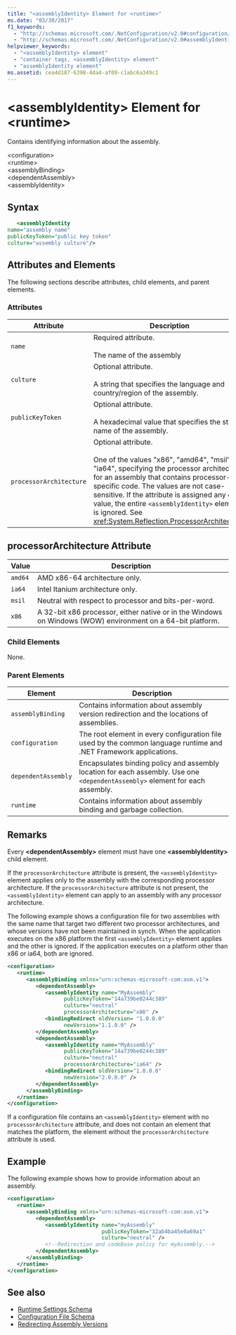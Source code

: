 ```yaml
---
title: "<assemblyIdentity> Element for <runtime>"
ms.date: "03/30/2017"
f1_keywords: 
  - "http://schemas.microsoft.com/.NetConfiguration/v2.0#configuration/runtime/assemblyBinding/dependentAssembly/assemblyIdentity"
  - "http://schemas.microsoft.com/.NetConfiguration/v2.0#assemblyIdentity"
helpviewer_keywords: 
  - "<assemblyIdentity> element"
  - "container tags, <assemblyIdentity> element"
  - "assemblyIdentity element"
ms.assetid: cea4d187-6398-4da4-af09-c1abc6a349c1
---
```

# \<assemblyIdentity> Element for \<runtime>
Contains identifying information about the assembly.  
  
 \<configuration>  
\<runtime>  
\<assemblyBinding>  
\<dependentAssembly>  
\<assemblyIdentity>  
  
## Syntax  
  
```xml  
   <assemblyIdentity    
name="assembly name"  
publicKeyToken="public key token"  
culture="assembly culture"/>  
```  
  
## Attributes and Elements  
 The following sections describe attributes, child elements, and parent elements.  
  
### Attributes  
  
|Attribute|Description|  
|---------------|-----------------|  
|`name`|Required attribute.<br /><br /> The name of the assembly|  
|`culture`|Optional attribute.<br /><br /> A string that specifies the language and country/region of the assembly.|  
|`publicKeyToken`|Optional attribute.<br /><br /> A hexadecimal value that specifies the strong name of the assembly.|  
|`processorArchitecture`|Optional attribute.<br /><br /> One of the values "x86", "amd64", "msil", or "ia64", specifying the processor architecture for an assembly that contains processor-specific code. The values are not case-sensitive. If the attribute is assigned any other value, the entire `<assemblyIdentity>` element is ignored. See <xref:System.Reflection.ProcessorArchitecture>.|  
  
## processorArchitecture Attribute  
  
|Value|Description|  
|-----------|-----------------|  
|`amd64`|AMD x86-64 architecture only.|  
|`ia64`|Intel Itanium architecture only.|  
|`msil`|Neutral with respect to processor and bits-per-word.|  
|`x86`|A 32-bit x86 processor, either native or in the Windows on Windows (WOW) environment on a 64-bit platform.|  
  
### Child Elements  
 None.  
  
### Parent Elements  
  
|Element|Description|  
|-------------|-----------------|  
|`assemblyBinding`|Contains information about assembly version redirection and the locations of assemblies.|  
|`configuration`|The root element in every configuration file used by the common language runtime and .NET Framework applications.|  
|`dependentAssembly`|Encapsulates binding policy and assembly location for each assembly. Use one `<dependentAssembly>` element for each assembly.|  
|`runtime`|Contains information about assembly binding and garbage collection.|  
  
## Remarks  
 Every **\<dependentAssembly>** element must have one **\<assemblyIdentity>** child element.  
  
 If the `processorArchitecture` attribute is present, the `<assemblyIdentity>` element applies only to the assembly with the corresponding processor architecture. If the `processorArchitecture` attribute is not present, the `<assemblyIdentity>` element can apply to an assembly with any processor architecture.  
  
 The following example shows a configuration file for two assemblies with the same name that target two different two processor architectures, and whose versions have not been maintained in synch. When the application executes on the x86 platform the first `<assemblyIdentity>` element applies and the other is ignored. If the application executes on a platform other than x86 or ia64, both are ignored.  
  
```xml  
<configuration>  
   <runtime>  
      <assemblyBinding xmlns="urn:schemas-microsoft-com:asm.v1">  
         <dependentAssembly>  
            <assemblyIdentity name="MyAssembly"  
                  publicKeyToken="14a739be0244c389"  
                  culture="neutral"  
                  processorArchitecture="x86" />  
            <bindingRedirect oldVersion= "1.0.0.0"   
                  newVersion="1.1.0.0" />  
         </dependentAssembly>  
         <dependentAssembly>  
            <assemblyIdentity name="MyAssembly"  
                  publicKeyToken="14a739be0244c389"  
                  culture="neutral"   
                  processorArchitecture="ia64" />  
            <bindingRedirect oldVersion="1.0.0.0"   
                  newVersion="2.0.0.0" />  
         </dependentAssembly>  
      </assemblyBinding>  
   </runtime>  
</configuration>  
```  
  
 If a configuration file contains an `<assemblyIdentity>` element with no `processorArchitecture` attribute, and does not contain an element that matches the platform, the element without the `processorArchitecture` attribute is used.  
  
## Example  
 The following example shows how to provide information about an assembly.  
  
```xml  
<configuration>  
   <runtime>  
      <assemblyBinding xmlns="urn:schemas-microsoft-com:asm.v1">  
         <dependentAssembly>  
            <assemblyIdentity name="myAssembly"  
                              publicKeyToken="32ab4ba45e0a69a1"  
                              culture="neutral" />  
            <!--Redirection and codeBase policy for myAssembly.-->  
         </dependentAssembly>  
      </assemblyBinding>  
   </runtime>  
</configuration>  
```  
  
## See also
- [Runtime Settings Schema](../../../../../docs/framework/configure-apps/file-schema/runtime/index.md)
- [Configuration File Schema](../../../../../docs/framework/configure-apps/file-schema/index.md)
- [Redirecting Assembly Versions](../../../../../docs/framework/configure-apps/redirect-assembly-versions.md)
